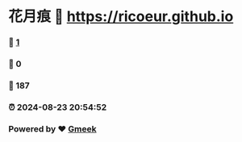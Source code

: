 # 花月痕 :link: https://ricoeur.github.io 
### :page_facing_up: [1](https://ricoeur.github.io/tag.html) 
### :speech_balloon: 0 
### :hibiscus: 187 
### :alarm_clock: 2024-08-23 20:54:52 
### Powered by :heart: [Gmeek](https://github.com/Meekdai/Gmeek)
